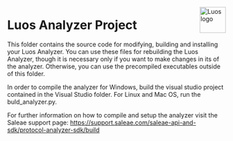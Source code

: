 <a href="https://luos.io"><img src="https://uploads-ssl.webflow.com/601a78a2b5d030260a40b7ad/602f8d74abdf72db7f5e3ed9_Luos_Logo_animation_Black.gif" alt="Luos logo" title="Luos" align="right" height="60" /></a>

# Luos Analyzer Project

This folder contains the source code for modifying, building and installing your Luos Analyzer. You can use these files for rebuilding the Luos Analyzer, though it is necessary only if you want to make changes in its of the analyzer. Otherwise, you can use the precompiled executables outside of this folder.

In order to compile the analyzer for Windows, build the visual studio project contained in the Visual Studio folder. For Linux and Mac OS, run the buld_analyzer.py. 

For further information on how to compile and setup the analyzer visit the Saleae support page: https://support.saleae.com/saleae-api-and-sdk/protocol-analyzer-sdk/build
